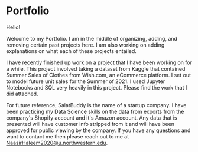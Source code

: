 # Portfolio

Hello!

Welcome to my Portfolio. I am in the middle of organizing, adding, and removing certain past projects here. I am also working on adding explanations on what each of these projects entailed.

I have recently finished up work on a project that I have been working on for a while. This project involved taking a dataset from Kaggle that contained Summer Sales of Clothes from Wish.com, an eCommerce platform. I set out to model future unit sales for the Summer of 2021. I used Jupyter Notebooks and SQL very heavily in this project. Please find the work that I did attached.

For future reference, SalatBuddy is the name of a startup company. I have been practicing my Data Science skills on the data from exports from the company's Shopify account and it's Amazon account. Any data that is presented will have customer info stripped from it and will have been approved for public viewing by the company. If you have any questions and want to contact me then please reach out to me at NaasirHaleem2020@u.northwestern.edu.

